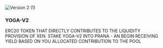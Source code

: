 ![Version 2 (1)](https://user-images.githubusercontent.com/122698385/212992435-e27f1517-22ce-4c1a-bd3a-e9183acc558a.png)
### YOGA-V2
ERC20 TOKEN THAT DIRECTLY CONTRIBUTES TO THE LIQUIDITY PROVISION OF XEN.
STAKE YOGA-V2 INTO PRANA - AN BEGIN RECEIVING YIELD BASED ON YOU ALLOCATED CONTRIBUTION TO THE POOL
